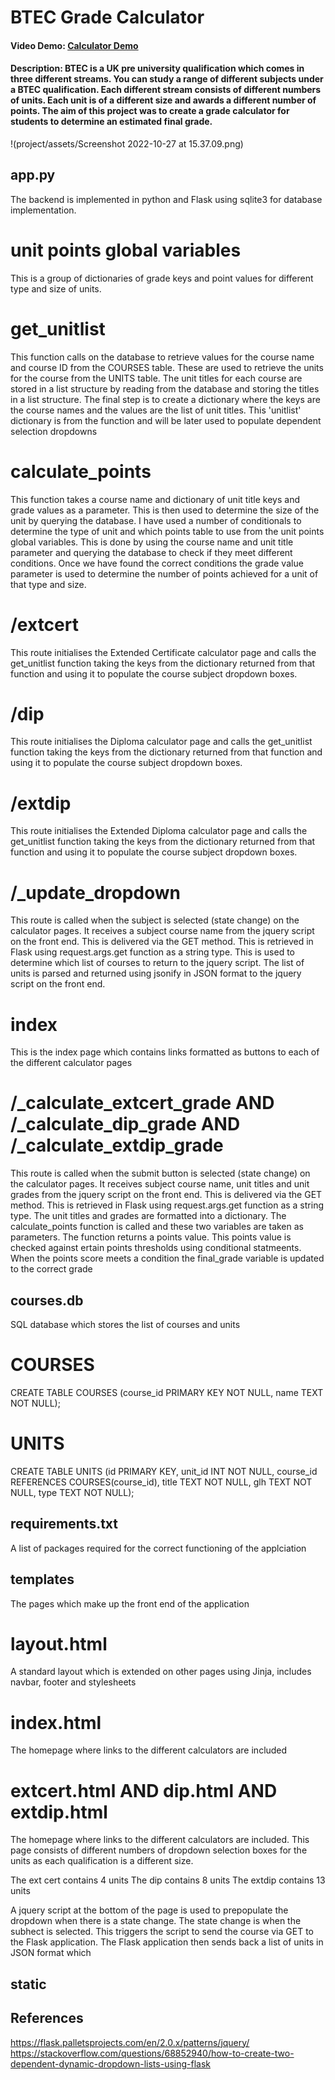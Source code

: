 # BTEC Grade Calculator
#### Video Demo:  [Calculator Demo](https://youtu.be/CLbdc2nqJSE)
#### Description: BTEC is a UK pre university qualification which comes in three different streams. You can study a range of different subjects under a BTEC qualification. Each different stream consists of different numbers of units. Each unit is of a different size and awards a different number of points. The aim of this project was to create a grade calculator for students to determine an estimated final grade.

 !(project/assets/Screenshot 2022-10-27 at 15.37.09.png)

## app.py
The backend is implemented in python and Flask using sqlite3 for database implementation.

# unit points global variables
This is a group of dictionaries of grade keys and point values for different type and size of units.
# get_unitlist
This function calls on the database to retrieve values for the course name and course ID from the COURSES table. These are used to retrieve the units for the course from the UNITS table. The unit titles for each course are stored in a list structure by reading from the database and storing the titles in a list structure. The final step is to create a dictionary where the keys are the course names and the values are the list of unit titles. This 'unitlist' dictionary is from the function and will be later used to populate dependent selection dropdowns
# calculate_points
This function takes a course name and dictionary of unit title keys and grade values as a parameter. This is then used to determine the size of the unit by querying the database. I have used a number of conditionals to determine the type of unit and which points table to use from the unit points global variables. This is done by using the course name and unit title parameter and querying the database to check if they meet different conditions. Once we have found the correct conditions the grade value parameter is used to determine the number of points achieved for a unit of that type and size.
# /extcert
This route initialises the Extended Certificate calculator page and calls the get_unitlist function taking the keys from the dictionary returned from that function and using it to populate the course subject dropdown boxes.
# /dip
This route initialises the Diploma calculator page and calls the get_unitlist function taking the keys from the dictionary returned from that function and using it to populate the course subject dropdown boxes.
# /extdip
This route initialises the Extended Diploma calculator page and calls the get_unitlist function taking the keys from the dictionary returned from that function and using it to populate the course subject dropdown boxes.
# /_update_dropdown
This route is called when the subject is selected (state change) on the calculator pages. It receives a subject course name from the jquery script on the front end. This is delivered via the GET method. This is retrieved in Flask using request.args.get function as a string type. This is used to determine which list of courses to return to the jquery script. The list of units is parsed and returned using jsonify in JSON format to the jquery script on the front end.
# index
This is the index page which contains links formatted as buttons to each of the different calculator pages
# /_calculate_extcert_grade AND /_calculate_dip_grade AND /_calculate_extdip_grade

This route is called when the submit button is selected (state change) on the calculator pages. It receives subject course name, unit titles and unit grades from the jquery script on the front end. This is delivered via the GET method. This is retrieved in Flask using request.args.get function as a string type.
The unit titles and grades are formatted into a dictionary.
The calculate_points function is called and these two variables are taken as parameters. The function returns a points value. This points value is checked against ertain points thresholds using conditional statmeents. When the points score meets a condition the final_grade variable is updated to the correct grade

## courses.db
SQL database which stores the list of courses and units
# COURSES
CREATE TABLE COURSES (course_id PRIMARY KEY NOT NULL, name TEXT NOT NULL);
# UNITS
CREATE TABLE UNITS (id PRIMARY KEY, unit_id INT NOT NULL, course_id REFERENCES COURSES(course_id), title TEXT NOT NULL, glh TEXT NOT NULL, type TEXT NOT NULL);
## requirements.txt
A list of packages required for the correct functioning of the applciation
## templates
The pages which make up the front end of the application
# layout.html
A standard layout which is extended on other pages using Jinja, includes navbar, footer and stylesheets
# index.html
The homepage where links to the different calculators are included
# extcert.html AND dip.html AND extdip.html
The homepage where links to the different calculators are included. This page consists of different numbers of dropdown selection boxes for the units as each qualification is a different size.

The ext cert contains 4 units
The dip contains 8 units
The extdip contains 13 units

A jquery script at the bottom of the page is used to prepopulate the dropdown when there is a state change. The state change is when the subhect is selected. This triggers the script to send the course via GET to the Flask application. The Flask application then sends back a list of units in JSON format which

## static

## References
https://flask.palletsprojects.com/en/2.0.x/patterns/jquery/
https://stackoverflow.com/questions/68852940/how-to-create-two-dependent-dynamic-dropdown-lists-using-flask